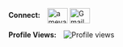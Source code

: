 

<p align="left">
  <span style="font-weight: bold; margin-right: 10px;">Connect:</span>
<a href="https://linkedin.com/in/ameya-deshmukh-90907b1a9" target="blank"><img align="center" src="https://raw.githubusercontent.com/rahuldkjain/github-profile-readme-generator/master/src/images/icons/Social/linked-in-alt.svg" alt="ameya-deshmukh-90907b1a9" height="30" width="40" /></a>
<a href="mailto:ameyaudeshmukh@gmail.com" target="blank"><img align="center" src="https://cdn-icons-png.flaticon.com/512/281/281769.png" alt="Gmail" height="30" width="40" /></a>
</p>

<p align="left">
  <span style="font-weight: bold; margin-right: 10px;">Profile Views:</span>
  <img src="https://komarev.com/ghpvc/?username=your-github-username&color=green" alt="Profile views" />
</p>
